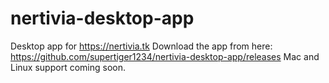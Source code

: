 # nertivia-desktop-app
Desktop app for https://nertivia.tk
Download the app from here: https://github.com/supertiger1234/nertivia-desktop-app/releases
Mac and Linux support coming soon.
